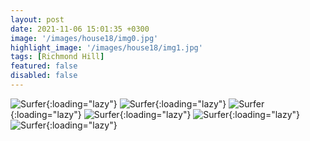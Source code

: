 ```yaml
---
layout: post
date: 2021-11-06 15:01:35 +0300
image: '/images/house18/img0.jpg'
highlight_image: '/images/house18/img1.jpg'
tags: [Richmond Hill]
featured: false
disabled: false
---
```


![Surfer]({{site.baseurl}}/images/house18/img3.jpg){:loading="lazy"}
![Surfer]({{site.baseurl}}/images/house18/img4.jpg){:loading="lazy"}
![Surfer]({{site.baseurl}}/images/house18/img5.jpg){:loading="lazy"}
![Surfer]({{site.baseurl}}/images/house18/img6.jpg){:loading="lazy"}
![Surfer]({{site.baseurl}}/images/house18/img7.jpg){:loading="lazy"}
![Surfer]({{site.baseurl}}/images/house18/img8.jpg){:loading="lazy"} 